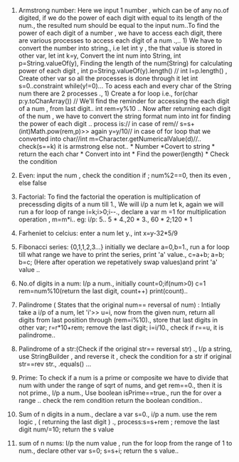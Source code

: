 1) Armstrong number: Here we input 1 number , which can be of any no.of digited, if we do the power of each digit with equal to its length of the num., the resulted num should be equal to the input num..To find the power of each digit of a number , we have to access each digit, there are various processes to access each digit of a num .,.. 1) We have to  convert the number into string., i.e let int y , the that value is stored in other var, let int k=y, Convert the int num into String, int p=String.valueOf(y), Finding the length of the num(String) for calculating power of each digit , int p=String.valueOf(y).length()  // int l=p.length() , Create other var so all the processes is done through it let int s=0..constraint while(y!=0)... To acess each and every char of the String num there are 2 processes ., 1) Create a for loop i.e., for(char p:y.toCharArray()) // We'll find the reminder for accessing the each digit of a num , from last digit.. int rem=y%10 .. Now after returning each digit of the num , we have to convert the string format num into int for finding the power of each digit .. process is:// in case of rem// s=s+(int)Math.pow(rem,p)>> again y=y/10// in case of for loop that we converted into  char//int m=Character.getNumericalValue(d)//.. check(s==k) it is armstrong else not..   * Number *Covert to string * return the each char * Convert into int * Find the power(length) * Check the condition 

2) Even: input the num , check the condition if ; num%2==0, then its even , else false
  
3) Factorial: To find the factorial the operation is multiplication of precessding digits of a num till 1., We will i/p a num let k, again we will run a for loop of range i=k;i>0;i--., declare a var m =1 for multiplication operation , m=m*i.. eg: i/p: 5.. 5 * 4.,20 * 3., 60 * 2;120 * 1
 
4) Farheniet to celcius: enter a num let y., int x=y-32*5/9
   
5) Fibonacci series: {0,1,1,2,3...} initially we declare a=0,b=1., run a for loop till what range we have to print the series, print 'a' value., c=a+b; a=b; b=c; (Here after operation we repetatively swap values)and print 'a' value ..
  
6) No.of digits in a num: I/p a num., initially count=0;if(num>0) c=1 rem=num%10(return the last digit, count++) print(count)..
  
7) Palindrome ( States that the original num== reversal of num) : Intially take a i/p  of a num, let 'i'>> u=i, now from the given num, return all digits from last position through (rem=i%10)., store that last digits in other var; r=r*10+rem; remove the last digit; i=i/10., check if r==u, it is palindrome..
   
8) Palindrome of a str:(Check if the original str== reversal str) ., I/p a string, use StringBuilder , and reverse it , check the condition for a str if original str==rev str., .equals() ...
   
9) Prime: To check if a num is a prime or composite we have to divide that num with under the range of sqrt of nums, and get rem==0., then it is not prime., I/p a num., Use boolean isPrime==true., run the for over  a range .. check the rem condition return the boolean condition..
  
10) Sum of n digits in a num., declare a var s=0., i/p a num. use the rem logic , ( returning the last digit ) ., process:s=s+rem ; remove the last digit num/=10; return the s value

11) sum of n nums: I/p the num value , run the for loop from the range of 1  to num., declare other var s=0; s=s+i; return the s value..



